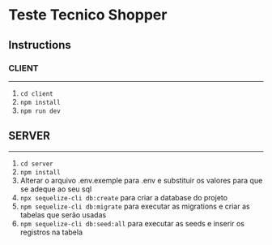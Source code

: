 # Teste Tecnico Shopper
## Instructions
### CLIENT 
___
1)  `cd client`   
2)  `npm install`   
3)  `npm run dev`  

## SERVER  
___
1) `cd server`
2) `npm install`   
3) Alterar o arquivo .env.exemple para .env e substituir os valores para que se adeque ao seu sql  
4) `npx sequelize-cli db:create` para criar a database do projeto
5) `npm sequelize-cli db:migrate` para executar as migrations e criar as tabelas que serão usadas
6) `npm sequelize-cli db:seed:all` para executar as seeds e inserir os registros na tabela
